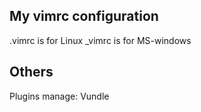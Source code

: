 ## My vimrc configuration
.vimrc is for Linux
_vimrc is for MS-windows

## Others
Plugins manage: Vundle
